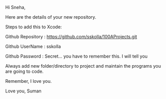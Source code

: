 Hi Sneha,

Here are the details of your new repository.

Steps to add this to Xcode:

Github Repository  :   https://github.com/sskolla/100AProjects.git 



Github UserName    :   sskolla



Github Password    :   Secret... you have to remember this. I will tell you 

Always add new folder/directory to project and maintain the programs you are going to code.

Remember, I love you.


Love you,
Suman
